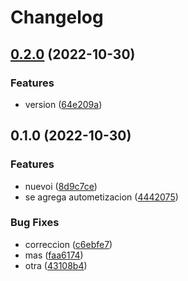 # Changelog

## [0.2.0](https://github.com/dev-kess/demo-release-3/compare/demo-release-3-v0.1.0...demo-release-3-v0.2.0) (2022-10-30)


### Features

* version ([64e209a](https://github.com/dev-kess/demo-release-3/commit/64e209ab94da6cb81d28b97b2333229ddace470e))

## 0.1.0 (2022-10-30)


### Features

* nuevoi ([8d9c7ce](https://github.com/dev-kess/demo-release-3/commit/8d9c7cec44bd74bed3908807fc72b89acaa971a5))
* se agrega autometizacion ([4442075](https://github.com/dev-kess/demo-release-3/commit/44420759b425aa133346a073cdbcfda3fb6e226f))


### Bug Fixes

* correccion ([c6ebfe7](https://github.com/dev-kess/demo-release-3/commit/c6ebfe796a3adf54b37606b424a96a3e4ff54351))
* mas ([faa6174](https://github.com/dev-kess/demo-release-3/commit/faa61747960985646ecfce666d04daecb79eadf6))
* otra ([43108b4](https://github.com/dev-kess/demo-release-3/commit/43108b4f099341c96c4324df8f5171608068304c))
